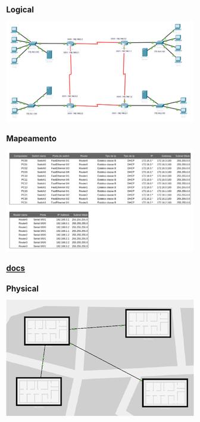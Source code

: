 
## Logical

![logical](.github/logical.png)

## Mapeamento

![logical](.github/mapeamento.png)

## [docs](https://docs.google.com/spreadsheets/d/1lmsRLiTjPin_MtxT1fgLGGp9jj1LI3h4bkzFyvFlZU0/edit?usp=sharing)

## Physical

![physical](.github/physical.png)
